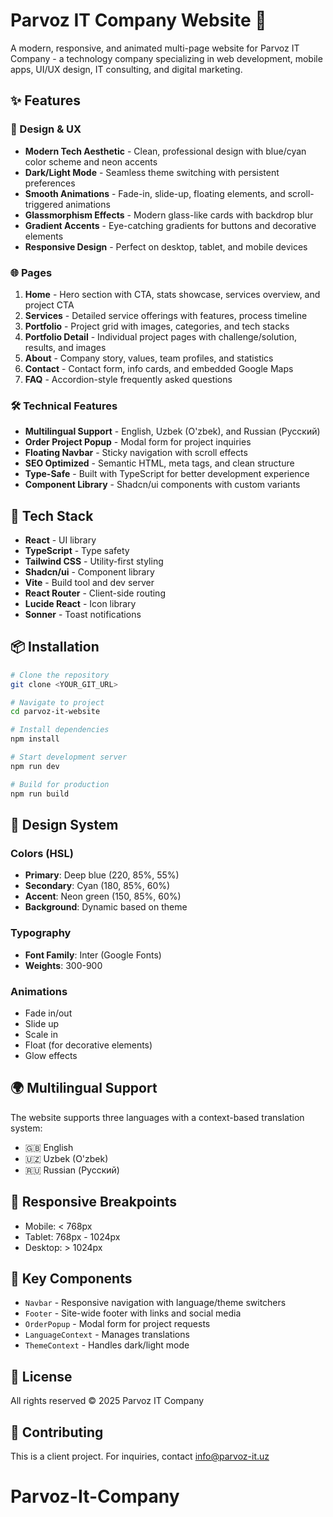 # Parvoz IT Company Website 🚀

A modern, responsive, and animated multi-page website for Parvoz IT Company - a technology company specializing in web development, mobile apps, UI/UX design, IT consulting, and digital marketing.

## ✨ Features

### 🎨 Design & UX
- **Modern Tech Aesthetic** - Clean, professional design with blue/cyan color scheme and neon accents
- **Dark/Light Mode** - Seamless theme switching with persistent preferences
- **Smooth Animations** - Fade-in, slide-up, floating elements, and scroll-triggered animations
- **Glassmorphism Effects** - Modern glass-like cards with backdrop blur
- **Gradient Accents** - Eye-catching gradients for buttons and decorative elements
- **Responsive Design** - Perfect on desktop, tablet, and mobile devices

### 🌐 Pages
1. **Home** - Hero section with CTA, stats showcase, services overview, and project CTA
2. **Services** - Detailed service offerings with features, process timeline
3. **Portfolio** - Project grid with images, categories, and tech stacks
4. **Portfolio Detail** - Individual project pages with challenge/solution, results, and images
5. **About** - Company story, values, team profiles, and statistics
6. **Contact** - Contact form, info cards, and embedded Google Maps
7. **FAQ** - Accordion-style frequently asked questions

### 🛠 Technical Features
- **Multilingual Support** - English, Uzbek (O'zbek), and Russian (Русский)
- **Order Project Popup** - Modal form for project inquiries
- **Floating Navbar** - Sticky navigation with scroll effects
- **SEO Optimized** - Semantic HTML, meta tags, and clean structure
- **Type-Safe** - Built with TypeScript for better development experience
- **Component Library** - Shadcn/ui components with custom variants

## 🚀 Tech Stack

- **React** - UI library
- **TypeScript** - Type safety
- **Tailwind CSS** - Utility-first styling
- **Shadcn/ui** - Component library
- **Vite** - Build tool and dev server
- **React Router** - Client-side routing
- **Lucide React** - Icon library
- **Sonner** - Toast notifications

## 📦 Installation

```bash
# Clone the repository
git clone <YOUR_GIT_URL>

# Navigate to project
cd parvoz-it-website

# Install dependencies
npm install

# Start development server
npm run dev

# Build for production
npm run build
```

## 🎨 Design System

### Colors (HSL)
- **Primary**: Deep blue (220, 85%, 55%)
- **Secondary**: Cyan (180, 85%, 60%)
- **Accent**: Neon green (150, 85%, 60%)
- **Background**: Dynamic based on theme

### Typography
- **Font Family**: Inter (Google Fonts)
- **Weights**: 300-900

### Animations
- Fade in/out
- Slide up
- Scale in
- Float (for decorative elements)
- Glow effects

## 🌍 Multilingual Support

The website supports three languages with a context-based translation system:
- 🇬🇧 English
- 🇺🇿 Uzbek (O'zbek)
- 🇷🇺 Russian (Русский)

## 📱 Responsive Breakpoints

- Mobile: < 768px
- Tablet: 768px - 1024px
- Desktop: > 1024px

## 🔧 Key Components

- `Navbar` - Responsive navigation with language/theme switchers
- `Footer` - Site-wide footer with links and social media
- `OrderPopup` - Modal form for project requests
- `LanguageContext` - Manages translations
- `ThemeContext` - Handles dark/light mode

## 📄 License

All rights reserved © 2025 Parvoz IT Company

## 🤝 Contributing

This is a client project. For inquiries, contact info@parvoz-it.uz
# Parvoz-It-Company
